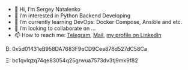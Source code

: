 - 👋 Hi, I’m Sergey Natalenko
- 👀 I’m interested in Python Backend Developing
- 🌱 I’m currently learning DevOps: Docker Compose, Ansible and etc.
- 💞️ I’m looking to collaborate on ...
- 📫 How to reach me: [Telegram](https://t.me/natalenko_sergey), [Mail](mailto:sergey.natalenko@mail.ru), [my profile on LinkedIn](https://www.linkedin.com/in/sergey-natalenko-099298203/)

 ₿: 0x5d01431eB958DA7683F9eCD9Cea878d527dC58Ca

 Ξ: bc1qvlqzq74qe83054q25grwua7573dv3tj9mk9f82

<!---
andy-takker/andy-takker is a ✨ special ✨ repository because its `README.md` (this file) appears on your GitHub profile.
You can click the Preview link to take a look at your changes.
--->
